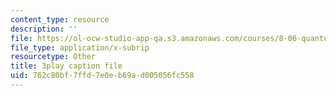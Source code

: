 ```yaml
---
content_type: resource
description: ''
file: https://ol-ocw-studio-app-qa.s3.amazonaws.com/courses/8-06-quantum-physics-iii-spring-2018/762c80bf7ffd7e0eb69ad005056fc558_wWPh_6ex8qw.srt
file_type: application/x-subrip
resourcetype: Other
title: 3play caption file
uid: 762c80bf-7ffd-7e0e-b69a-d005056fc558
---
```

